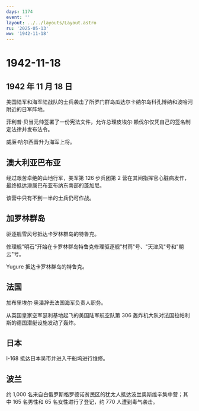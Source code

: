 ```yaml
---
days: 1174
event: ''
layout: ../../layouts/Layout.astro
ru: '2025-05-13'
ww: '1942-11-18'
---
```


# 1942-11-18

## 1942 年 11 月 18 日

美国陆军和海军陆战队的士兵袭击了所罗门群岛瓜达尔卡纳尔岛科孔博纳和波哈河附近的日军阵地。

菲利普·贝当元帅签署了一份宪法文件，允许总理皮埃尔·赖伐尔仅凭自己的签名制定法律并发布法令。

威廉·哈尔西晋升为海军上将。

## 澳大利亚巴布亚

经过艰苦卓绝的山地行军，美军第 126 步兵团第 2
营在其间指挥官心脏病发作，最终抵达澳属巴布亚布纳东南部的蓬加尼。

该营中只有不到一半的士兵仍可作战。

## 加罗林群岛

驱逐舰雪风号抵达卡罗林群岛的特鲁克。

修理舰"明石"开始在卡罗林群岛特鲁克修理驱逐舰"村雨"号、"天津风"号和"朝云"号。

Yugure 抵达卡罗林群岛的特鲁克。

## 法国

加布里埃尔·奥潘辞去法国海军负责人职务。

从英国皇家空军瑟利基地起飞的美国陆军航空队第 306
轰炸机大队对法国拉帕利斯的德国潜艇设施发动了轰炸。

## 日本

I-168 抵达日本吴市并进入干船坞进行维修。

## 波兰

约 1,000
名来自白俄罗斯格罗德诺贫民区的犹太人抵达波兰奥斯维辛集中营；其中 165
名男性和 65 名女性进行了登记，约 770 人遭到毒气袭击。